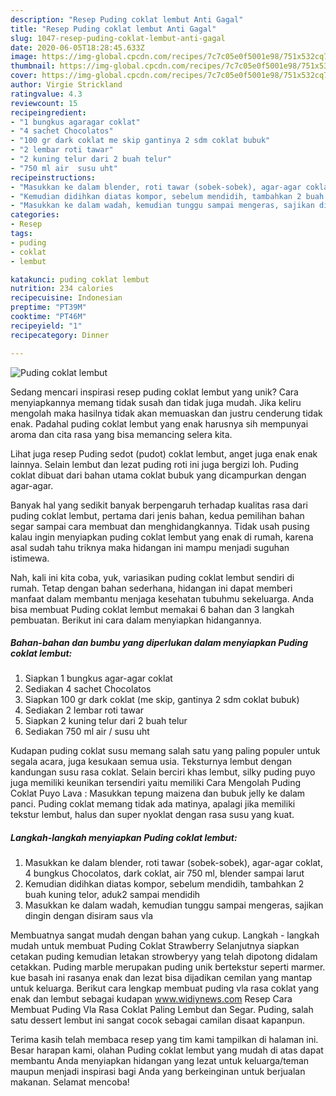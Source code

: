 ```yaml
---
description: "Resep Puding coklat lembut Anti Gagal"
title: "Resep Puding coklat lembut Anti Gagal"
slug: 1047-resep-puding-coklat-lembut-anti-gagal
date: 2020-06-05T18:28:45.633Z
image: https://img-global.cpcdn.com/recipes/7c7c05e0f5001e98/751x532cq70/puding-coklat-lembut-foto-resep-utama.jpg
thumbnail: https://img-global.cpcdn.com/recipes/7c7c05e0f5001e98/751x532cq70/puding-coklat-lembut-foto-resep-utama.jpg
cover: https://img-global.cpcdn.com/recipes/7c7c05e0f5001e98/751x532cq70/puding-coklat-lembut-foto-resep-utama.jpg
author: Virgie Strickland
ratingvalue: 4.3
reviewcount: 15
recipeingredient:
- "1 bungkus agaragar coklat"
- "4 sachet Chocolatos"
- "100 gr dark coklat me skip gantinya 2 sdm coklat bubuk"
- "2 lembar roti tawar"
- "2 kuning telur dari 2 buah telur"
- "750 ml air  susu uht"
recipeinstructions:
- "Masukkan ke dalam blender, roti tawar (sobek-sobek), agar-agar coklat, 4 bungkus Chocolatos, dark coklat, air 750 ml, blender sampai larut"
- "Kemudian didihkan diatas kompor, sebelum mendidih, tambahkan 2 buah kuning telor, aduk2 sampai mendidih"
- "Masukkan ke dalam wadah, kemudian tunggu sampai mengeras, sajikan dingin dengan disiram saus vla"
categories:
- Resep
tags:
- puding
- coklat
- lembut

katakunci: puding coklat lembut 
nutrition: 234 calories
recipecuisine: Indonesian
preptime: "PT39M"
cooktime: "PT46M"
recipeyield: "1"
recipecategory: Dinner

---
```



![Puding coklat lembut](https://img-global.cpcdn.com/recipes/7c7c05e0f5001e98/751x532cq70/puding-coklat-lembut-foto-resep-utama.jpg)

Sedang mencari inspirasi resep puding coklat lembut yang unik? Cara menyiapkannya memang tidak susah dan tidak juga mudah. Jika keliru mengolah maka hasilnya tidak akan memuaskan dan justru cenderung tidak enak. Padahal puding coklat lembut yang enak harusnya sih mempunyai aroma dan cita rasa yang bisa memancing selera kita.

Lihat juga resep Puding sedot (pudot) coklat lembut, anget juga enak enak lainnya. Selain lembut dan lezat puding roti ini juga bergizi loh. Puding coklat dibuat dari bahan utama coklat bubuk yang dicampurkan dengan agar-agar.

Banyak hal yang sedikit banyak berpengaruh terhadap kualitas rasa dari puding coklat lembut, pertama dari jenis bahan, kedua pemilihan bahan segar sampai cara membuat dan menghidangkannya. Tidak usah pusing kalau ingin menyiapkan puding coklat lembut yang enak di rumah, karena asal sudah tahu triknya maka hidangan ini mampu menjadi suguhan istimewa.


Nah, kali ini kita coba, yuk, variasikan puding coklat lembut sendiri di rumah. Tetap dengan bahan sederhana, hidangan ini dapat memberi manfaat dalam membantu menjaga kesehatan tubuhmu sekeluarga. Anda bisa membuat Puding coklat lembut memakai 6 bahan dan 3 langkah pembuatan. Berikut ini cara dalam menyiapkan hidangannya.

<!--inarticleads1-->

##### Bahan-bahan dan bumbu yang diperlukan dalam menyiapkan Puding coklat lembut:

1. Siapkan 1 bungkus agar-agar coklat
1. Sediakan 4 sachet Chocolatos
1. Siapkan 100 gr dark coklat (me skip, gantinya 2 sdm coklat bubuk)
1. Sediakan 2 lembar roti tawar
1. Siapkan 2 kuning telur dari 2 buah telur
1. Sediakan 750 ml air / susu uht


Kudapan puding coklat susu memang salah satu yang paling populer untuk segala acara, juga kesukaan semua usia. Teksturnya lembut dengan kandungan susu rasa coklat. Selain berciri khas lembut, silky puding puyo juga memiliki keunikan tersendiri yaitu memiliki Cara Mengolah Puding Coklat Puyo Lava : Masukkan tepung maizena dan bubuk jelly ke dalam panci. Puding coklat memang tidak ada matinya, apalagi jika memiliki tekstur lembut, halus dan super nyoklat dengan rasa susu yang kuat. 

<!--inarticleads2-->

##### Langkah-langkah menyiapkan Puding coklat lembut:

1. Masukkan ke dalam blender, roti tawar (sobek-sobek), agar-agar coklat, 4 bungkus Chocolatos, dark coklat, air 750 ml, blender sampai larut
1. Kemudian didihkan diatas kompor, sebelum mendidih, tambahkan 2 buah kuning telor, aduk2 sampai mendidih
1. Masukkan ke dalam wadah, kemudian tunggu sampai mengeras, sajikan dingin dengan disiram saus vla


Membuatnya sangat mudah dengan bahan yang cukup. Langkah - langkah mudah untuk membuat Puding Coklat Strawberry Selanjutnya siapkan cetakan puding kemudian letakan strowberyy yang telah dipotong didalam cetakkan. Puding marble merupakan puding unik bertekstur seperti marmer. kue basah ini rasanya enak dan lezat bisa dijadikan cemilan yang mantap untuk keluarga. Berikut cara lengkap membuat puding vla rasa coklat yang enak dan lembut sebagai kudapan www.widiynews.com Resep Cara Membuat Puding Vla Rasa Coklat Paling Lembut dan Segar. Puding, salah satu dessert lembut ini sangat cocok sebagai camilan disaat kapanpun. 

Terima kasih telah membaca resep yang tim kami tampilkan di halaman ini. Besar harapan kami, olahan Puding coklat lembut yang mudah di atas dapat membantu Anda menyiapkan hidangan yang lezat untuk keluarga/teman maupun menjadi inspirasi bagi Anda yang berkeinginan untuk berjualan makanan. Selamat mencoba!

